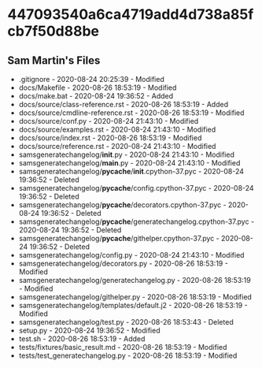 # 447093540a6ca4719add4d738a85fcb7f50d88be

## Sam Martin's Files

 - .gitignore - 2020-08-24 20:25:39 - Modified
 - docs/Makefile - 2020-08-26 18:53:19 - Modified
 - docs/make.bat - 2020-08-24 19:36:52 - Added
 - docs/source/class-reference.rst - 2020-08-26 18:53:19 - Added
 - docs/source/cmdline-reference.rst - 2020-08-26 18:53:19 - Modified
 - docs/source/conf.py - 2020-08-24 21:43:10 - Modified
 - docs/source/examples.rst - 2020-08-24 21:43:10 - Modified
 - docs/source/index.rst - 2020-08-26 18:53:19 - Modified
 - docs/source/reference.rst - 2020-08-24 21:43:10 - Modified
 - samsgeneratechangelog/__init__.py - 2020-08-24 21:43:10 - Modified
 - samsgeneratechangelog/__main__.py - 2020-08-24 21:43:10 - Modified
 - samsgeneratechangelog/__pycache__/__init__.cpython-37.pyc - 2020-08-24 19:36:52 - Deleted
 - samsgeneratechangelog/__pycache__/config.cpython-37.pyc - 2020-08-24 19:36:52 - Deleted
 - samsgeneratechangelog/__pycache__/decorators.cpython-37.pyc - 2020-08-24 19:36:52 - Deleted
 - samsgeneratechangelog/__pycache__/generatechangelog.cpython-37.pyc - 2020-08-24 19:36:52 - Deleted
 - samsgeneratechangelog/__pycache__/githelper.cpython-37.pyc - 2020-08-24 19:36:52 - Deleted
 - samsgeneratechangelog/config.py - 2020-08-24 21:43:10 - Modified
 - samsgeneratechangelog/decorators.py - 2020-08-26 18:53:19 - Modified
 - samsgeneratechangelog/generatechangelog.py - 2020-08-26 18:53:19 - Modified
 - samsgeneratechangelog/githelper.py - 2020-08-26 18:53:19 - Modified
 - samsgeneratechangelog/templates/default.j2 - 2020-08-26 18:53:19 - Modified
 - samsgeneratechangelog/test.py - 2020-08-26 18:53:43 - Deleted
 - setup.py - 2020-08-24 19:36:52 - Modified
 - test.sh - 2020-08-26 18:53:19 - Added
 - tests/fixtures/basic_result.md - 2020-08-26 18:53:19 - Modified
 - tests/test_generatechangelog.py - 2020-08-26 18:53:19 - Modified